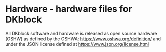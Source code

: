 # Hardware - hardware files for DKblock



All DKblock software and hardware is released as open source hardware (OSHW) as defined by the OSHWA: https://www.oshwa.org/definition/ and under the JSON license defined at https://www.json.org/license.html
